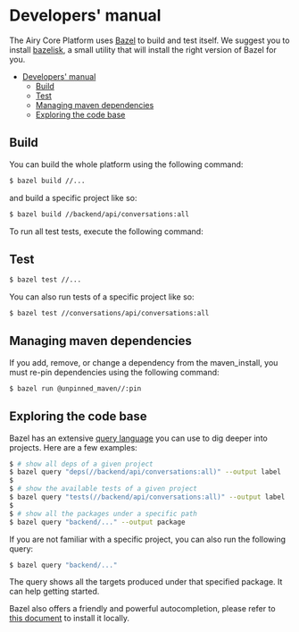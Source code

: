 # Developers' manual

The Airy Core Platform uses [Bazel](https://bazel.build/) to build and test
itself. We suggest you to install
[bazelisk](https://github.com/bazelbuild/bazelisk), a small utility that will
install the right version of Bazel for you.

- [Developers' manual](#developers-manual)
  - [Build](#build)
  - [Test](#test)
  - [Managing maven dependencies](#managing-maven-dependencies)
  - [Exploring the code base](#exploring-the-code-base)

## Build

You can build the whole platform using the following command:

```sh
$ bazel build //...
```

and build a specific project like so:

```sh
$ bazel build //backend/api/conversations:all
```

To run all test tests, execute the following command:

## Test

```sh
$ bazel test //...
```

You can also run tests of a specific project like so:

```sh
$ bazel test //conversations/api/conversations:all
```

## Managing maven dependencies

If you add, remove, or change a dependency from the maven_install, you must
re-pin dependencies using the following command:

```sh
$ bazel run @unpinned_maven//:pin
```

## Exploring the code base

Bazel has an extensive [query
language](https://docs.bazel.build/versions/master/query.html) you can use to
dig deeper into projects. Here are a few examples:

```sh
$ # show all deps of a given project
$ bazel query "deps(//backend/api/conversations:all)" --output label
$
$ # show the available tests of a given project
$ bazel query "tests(//backend/api/conversations:all)" --output label
$
$ # show all the packages under a specific path
$ bazel query "backend/..." --output package
```

If you are not familiar with a specific project, you can also run the following
query:

```sh
$ bazel query "backend/..."
```

The query shows all the targets produced under that specified package. It can
help getting started.

Bazel also offers a friendly and powerful autocompletion, please refer to [this
document](https://github.com/bazelbuild/bazel/blob/master/site/docs/completion.md)
to install it locally.
